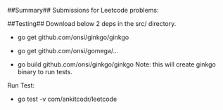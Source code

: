 ##Summary##
Submissions for Leetcode problems:

##Testing##
Download below 2 deps in the src/ directory.

* go get github.com/onsi/ginkgo/ginkgo
* go get github.com/onsi/gomega/...

* go build github.com/onsi/ginkgo/ginkgo
Note: this will create ginkgo binary to run tests.

Run Test:
* go test -v com/ankitcodr/leetcode
